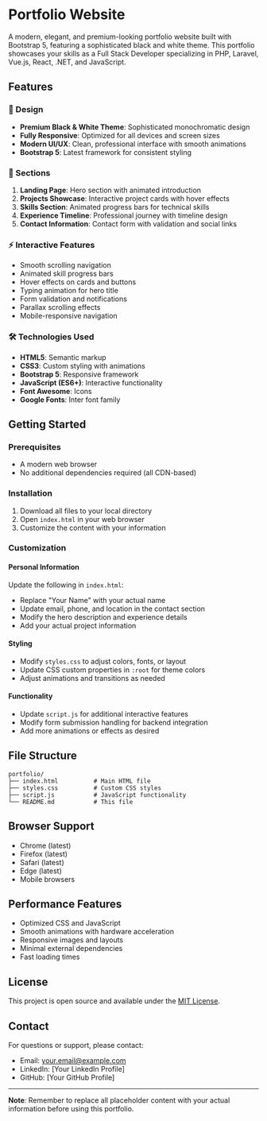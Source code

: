# Portfolio Website

A modern, elegant, and premium-looking portfolio website built with Bootstrap 5, featuring a sophisticated black and white theme. This portfolio showcases your skills as a Full Stack Developer specializing in PHP, Laravel, Vue.js, React, .NET, and JavaScript.

## Features

### 🎨 Design

- **Premium Black & White Theme**: Sophisticated monochromatic design
- **Fully Responsive**: Optimized for all devices and screen sizes
- **Modern UI/UX**: Clean, professional interface with smooth animations
- **Bootstrap 5**: Latest framework for consistent styling

### 📱 Sections

1. **Landing Page**: Hero section with animated introduction
2. **Projects Showcase**: Interactive project cards with hover effects
3. **Skills Section**: Animated progress bars for technical skills
4. **Experience Timeline**: Professional journey with timeline design
5. **Contact Information**: Contact form with validation and social links

### ⚡ Interactive Features

- Smooth scrolling navigation
- Animated skill progress bars
- Hover effects on cards and buttons
- Typing animation for hero title
- Form validation and notifications
- Parallax scrolling effects
- Mobile-responsive navigation

### 🛠️ Technologies Used

- **HTML5**: Semantic markup
- **CSS3**: Custom styling with animations
- **Bootstrap 5**: Responsive framework
- **JavaScript (ES6+)**: Interactive functionality
- **Font Awesome**: Icons
- **Google Fonts**: Inter font family

## Getting Started

### Prerequisites

- A modern web browser
- No additional dependencies required (all CDN-based)

### Installation

1. Download all files to your local directory
2. Open `index.html` in your web browser
3. Customize the content with your information

### Customization

#### Personal Information

Update the following in `index.html`:

- Replace "Your Name" with your actual name
- Update email, phone, and location in the contact section
- Modify the hero description and experience details
- Add your actual project information

#### Styling

- Modify `styles.css` to adjust colors, fonts, or layout
- Update CSS custom properties in `:root` for theme colors
- Adjust animations and transitions as needed

#### Functionality

- Update `script.js` for additional interactive features
- Modify form submission handling for backend integration
- Add more animations or effects as desired

## File Structure

```
portfolio/
├── index.html          # Main HTML file
├── styles.css          # Custom CSS styles
├── script.js           # JavaScript functionality
└── README.md           # This file
```

## Browser Support

- Chrome (latest)
- Firefox (latest)
- Safari (latest)
- Edge (latest)
- Mobile browsers

## Performance Features

- Optimized CSS and JavaScript
- Smooth animations with hardware acceleration
- Responsive images and layouts
- Minimal external dependencies
- Fast loading times

## License

This project is open source and available under the [MIT License](LICENSE).

## Contact

For questions or support, please contact:

- Email: your.email@example.com
- LinkedIn: [Your LinkedIn Profile]
- GitHub: [Your GitHub Profile]

---

**Note**: Remember to replace all placeholder content with your actual information before using this portfolio.
